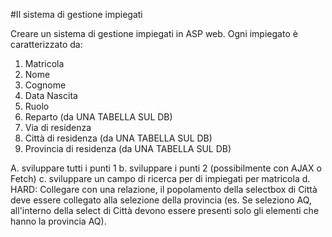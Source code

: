 #Il sistema di gestione impiegati

Creare un sistema di gestione impiegati in ASP web.
Ogni impiegato è caratterizzato da:
1.   Matricola
1.   Nome
1.   Cognome
1.   Data Nascita
1.   Ruolo
1.   Reparto (da UNA TABELLA SUL DB)
1.   Via di residenza
2.   Città di residenza (da UNA TABELLA SUL DB)
2.   Provincia di residenza (da UNA TABELLA SUL DB)

A.  sviluppare tutti i punti 1
b.  sviluppare i punti 2 (possibilmente con AJAX o Fetch)
c.  sviluppare un campo di ricerca per di impiegati per matricola
d.  HARD: Collegare con una relazione, il popolamento della selectbox di Città deve essere collegato alla selezione della provincia (es. Se seleziono AQ, all'interno della select di Città devono essere presenti solo gli elementi che hanno la provincia AQ).



